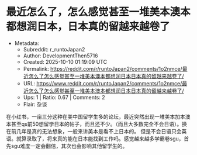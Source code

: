 # 最近怎么了，怎么感觉甚至一堆美本澳本都想润日本，日本真的留越来越卷了

- Metadata:
  - Subreddit: r_runtoJapan2
  - Author: DevelopmentThen5716
  - Created: 2025-10-10 01:19:09 UTC
  - Permalink: https://reddit.com/r/runtoJapan2/comments/1o2nmce/最近怎么了怎么感觉甚至一堆美本澳本都想润日本日本真的留越来越卷了/
  - URL: https://www.reddit.com/r/runtoJapan2/comments/1o2nmce/最近怎么了怎么感觉甚至一堆美本澳本都想润日本日本真的留越来越卷了/
  - Ups: 1 | Ratio: 0.67 | Comments: 2
  - Flair: 杂谈


在小红书，一亩三分这种在美中国留学生多的论坛，最近突然出现一堆美本加本澳本甚至qs前50想留学日本的帖子，而且还不少。（而且大多数完全不会日语）。换在前几年是真的无法想象，一般来讲美本是看不上日本的。
但是不会日语只会英语。就算录取了，将来真的能在日本能找到工作吗。感觉越来越多学霸卷sgu，首先sgu难度一定会翻倍，其次也会影响其他留学生的。

